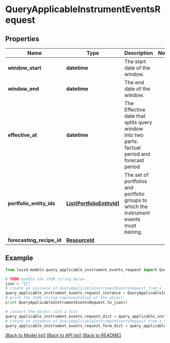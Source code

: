 # QueryApplicableInstrumentEventsRequest


## Properties
Name | Type | Description | Notes
------------ | ------------- | ------------- | -------------
**window_start** | **datetime** | The start date of the window. | 
**window_end** | **datetime** | The end date of the window. | 
**effective_at** | **datetime** | The Effective date that splits query window into two parts: factual period and forecast period | 
**portfolio_entity_ids** | [**List[PortfolioEntityId]**](PortfolioEntityId.md) | The set of portfolios and portfolio groups to which the instrument events must belong. | 
**forecasting_recipe_id** | [**ResourceId**](ResourceId.md) |  | 

## Example

```python
from lusid.models.query_applicable_instrument_events_request import QueryApplicableInstrumentEventsRequest

# TODO update the JSON string below
json = "{}"
# create an instance of QueryApplicableInstrumentEventsRequest from a JSON string
query_applicable_instrument_events_request_instance = QueryApplicableInstrumentEventsRequest.from_json(json)
# print the JSON string representation of the object
print QueryApplicableInstrumentEventsRequest.to_json()

# convert the object into a dict
query_applicable_instrument_events_request_dict = query_applicable_instrument_events_request_instance.to_dict()
# create an instance of QueryApplicableInstrumentEventsRequest from a dict
query_applicable_instrument_events_request_form_dict = query_applicable_instrument_events_request.from_dict(query_applicable_instrument_events_request_dict)
```
[[Back to Model list]](../README.md#documentation-for-models) [[Back to API list]](../README.md#documentation-for-api-endpoints) [[Back to README]](../README.md)



